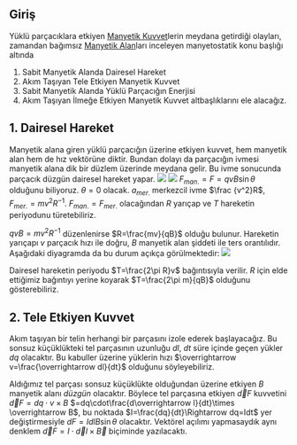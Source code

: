 ## Giriş
Yüklü parçacıklara etkiyen [Manyetik Kuvvet](Manyetik%20Kuvvet.md)lerin meydana getirdiği olayları, zamandan bağımsız [Manyetik Alan](Manyetik%20Alan.md)ları inceleyen manyetostatik konu başlığı altında
1. Sabit Manyetik Alanda Dairesel Hareket
2. Akım Taşıyan Tele Etkiyen Manyetik Kuvvet
3. Sabit Manyetik Alanda Yüklü Parçacığın Enerjisi
4. Akım Taşıyan İlmeğe Etkiyen Manyetik Kuvvet
altbaşlıklarını ele alacağız.

## 1. Dairesel Hareket
Manyetik alana giren yüklü parçacığın üzerine etkiyen kuvvet, hem manyetik alan hem de hız vektörüne diktir. Bundan dolayı da parçacığın ivmesi manyetik alana dik bir düzlem üzerinde meydana gelir. Bu ivme sonucunda parçacık düzgün dairesel hareket yapar.
![](Pasted%20image%2020220605190649.png)
![](Pasted%20image%2020220605191026.png)
$F_{man.}=F=qvB\sin\theta$ olduğunu biliyoruz. $\theta=0$ olacak. $a_{mer.}$ merkezcil ivme $\frac {v^2}R$, $F_{mer.}=mv^2R^{-1}$. $F_{man.}=F_{mer.}$ olacağından $R$ yarıçap ve $T$ hareketin periyodunu türetebiliriz.

$qvB=mv^2R^{-1}$ düzenlenirse $R=\frac{mv}{qB}$ olduğu bulunur. Hareketin yarıçapı $v$ parçacık hızı ile doğru, $B$ manyetik alan şiddeti ile ters orantılıdır. Aşağıdaki diyagramda da bu durum açıkça görülmektedir: 
![](Pasted%20image%2020220605193009.png)

Dairesel hareketin periyodu $T=\frac{2\pi R}v$ bağıntısıyla verilir. $R$ için elde ettiğimiz bağıntıyı yerine koyarak $T=\frac{2\pi m}{qB}$ olduğunu gösterebiliriz.
## 2. Tele Etkiyen Kuvvet
Akım taşıyan bir telin herhangi bir parçasını izole ederek başlayacağız. Bu sonsuz küçüklükteki tel parçasının uzunluğu $dl$, $dt$ süre içinde geçen yükler $dq$ olacaktır. Bu kabuller üzerine yüklerin hızı $\overrightarrow v=\frac{\overrightarrow dl}{dt}$ olduğunu söyleyebiliriz.

Aldığımız tel parçası sonsuz küçüklükte olduğundan üzerine etkiyen $B$ manyetik alanı *düzgün* olacaktır. Böylece tel parçasına etkiyen $\overrightarrow dF$ kuvvetini $\overrightarrow dF=dq\cdot v\times B$
$=dq\cdot\frac{d\overrightarrow l}{dt}\times \overrightarrow B$, bu noktada $I=\frac{dq}{dt}\Rightarrow dq=Idt$ yer değiştirmesiyle
$dF=IdlB\sin\theta$ olacaktır. Vektörel açılımı yapmasaydık aynı denklem $\overrightarrow dF=I\cdot\overrightarrow dl\times\overrightarrow B$ biçiminde yazılacaktı.